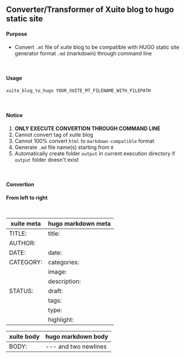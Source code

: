 ## Converter/Transformer of Xuite blog to hugo static site

#### Purpose

- Convert `.mt` file of xuite blog to be compatible with HUGO static site generator format `.md` (markdown) through command line

&nbsp;

#### Usage

```sh
xuite_blog_to_hugo YOUR_XUITE_MT_FILENAME_WITH_FILEPATH
```

&nbsp;

#### Notice

1. **ONLY EXECUTE CONVERTION THROUGH COMMAND LINE**
2. Cannot convert tag of xuite blog
3. Cannot 100% convert `html` to `markdown-compatible` format
4. Generate `.md` file name(s) starting from `0`
5. Automatically create folder `output` in current execution directory if `output` folder doesn't exist

&nbsp;

#### Convertion

**From left to right**

&nbsp;

| xuite meta | hugo markdown meta |
| ---------- | ------------------ |
| TITLE:     | title:             |
| AUTHOR:    |                    |
| DATE:      | date:              |
| CATEGORY:  | categories:        |
|            | image:             |
|            | description:       |
| STATUS:    | draft:             |
|            | tags:              |
|            | type:              |
|            | highlight:         |

| xuite body | hugo markdown body   |
| ---------- | -------------------- |
| BODY:      | --- and two newlines |
